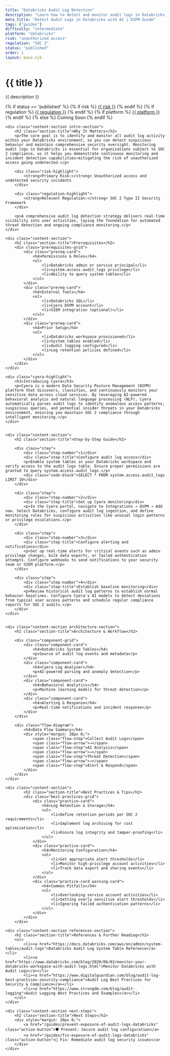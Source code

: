 ```yaml
---
title: "Databricks Audit Log Detection"
description: "Learn how to detect and monitor audit logs in Databricks environments. Follow step-by-step guidance for SOC 2 compliance."
meta_title: "Detect Audit Logs in Databricks with AI | DSPM Guide"
tags: ["guides"]
difficulty: "intermediate"
platform: "databricks"
risk: "unauthorized access"
regulation: "SOC 2"
status: "published"
order: 1
layout: base.njk
---
```


<div class="container">
    <div class="header">
        <h1>{{ title }}</h1>
        <p>{{ description }}</p>
        <div class="guide-tags-container">
			<div class="guide-tags-wrapper">
		    {% if status == 'published' %}
		        {% if risk %}
		        <a href="/risk/{{ risk | downcase | replace: ' ', '-' }}/" class="guide-tag risk">{{ risk }}</a>
		        {% endif %}
		        {% if regulation %}
		        <a href="/regulation/{{ regulation | downcase | replace: ' ', '-' }}/" class="guide-tag regulation">{{ regulation }}</a>
		        {% endif %}
		        {% if platform %}
		        <a href="/platforms/{{ platform | downcase | replace: ' ', '-' }}/" class="guide-tag platform">{{ platform }}</a>
		        {% endif %}
		    {% else %}
		        <span class="guide-tag coming-soon">Coming Soon</span>
		    {% endif %}
		</div>
		</div>
    </div>

    <div class="content-section intro-section">
        <h2 class="section-title">Why It Matters</h2>
        <p>The core goal is to identify and monitor all audit log activity within your Databricks environment, so you can detect suspicious behavior and maintain comprehensive security oversight. Monitoring audit logs in Databricks is essential for organizations subject to SOC 2 compliance, as it helps you demonstrate continuous monitoring and incident detection capabilities—mitigating the risk of unauthorized access going undetected.</p>
        
        <div class="risk-highlight">
            <strong>Primary Risk:</strong> Unauthorized access and undetected security incidents
        </div>
        
        <div class="regulation-highlight">
            <strong>Relevant Regulation:</strong> SOC 2 Type II Security Framework
        </div>
        
        <p>A comprehensive audit log detection strategy delivers real-time visibility into user activities, laying the foundation for automated threat detection and ongoing compliance monitoring.</p>
    </div>

    <div class="content-section">
        <h2 class="section-title">Prerequisites</h2>
        <div class="prerequisites-grid">
            <div class="prereq-card">
                <h4>Permissions & Roles</h4>
                <ul>
                    <li>Databricks admin or service principal</li>
                    <li>system.access.audit_logs privilege</li>
                    <li>Ability to query system tables</li>
                </ul>
            </div>
            <div class="prereq-card">
                <h4>External Tools</h4>
                <ul>
                    <li>Databricks SQL</li>
                    <li>Cyera DSPM account</li>
                    <li>SIEM integration (optional)</li>
                </ul>
            </div>
            <div class="prereq-card">
                <h4>Prior Setup</h4>
                <ul>
                    <li>Databricks workspace provisioned</li>
                    <li>System tables enabled</li>
                    <li>Audit logging configured</li>
                    <li>Log retention policies defined</li>
                </ul>
            </div>
        </div>
    </div>
	
    <div class="cyera-highlight">
        <h3>Introducing Cyera</h3>
        <p>Cyera is a modern Data Security Posture Management (DSPM) platform that discovers, classifies, and continuously monitors your sensitive data across cloud services. By leveraging AI-powered behavioral analysis and natural language processing (NLP), Cyera automatically parses audit logs to identify anomalous access patterns, suspicious queries, and potential insider threats in your Databricks environment, ensuring you maintain SOC 2 compliance through intelligent monitoring.</p>
    </div>
	

    <div class="content-section">
        <h2 class="section-title">Step-by-Step Guide</h2>
        
        <div class="step">
            <div class="step-number">1</div>
            <div class="step-title">Configure audit log access</div>
            <p>Enable system tables in your Databricks workspace and verify access to the audit logs table. Ensure proper permissions are granted to query system.access.audit_logs.</p>
            <div class="code-block">SELECT * FROM system.access.audit_logs LIMIT 10</div>
        </div>

        <div class="step">
            <div class="step-number">2</div>
            <div class="step-title">Set up Cyera monitoring</div>
            <p>In the Cyera portal, navigate to Integrations → DSPM → Add new. Select Databricks, configure audit log ingestion, and define monitoring rules for suspicious activities like unusual login patterns or privilege escalations.</p>
        </div>

        <div class="step">
            <div class="step-number">3</div>
            <div class="step-title">Configure alerting and notifications</div>
            <p>Set up real-time alerts for critical events such as admin privilege changes, bulk data exports, or failed authentication attempts. Configure webhooks to send notifications to your security team or SIEM platform.</p>
        </div>

        <div class="step">
            <div class="step-number">4</div>
            <div class="step-title">Establish baseline monitoring</div>
            <p>Review historical audit log patterns to establish normal behavior baselines. Configure Cyera's AI models to detect deviations from typical user access patterns and schedule regular compliance reports for SOC 2 audits.</p>
        </div>
    </div>


    <div class="content-section architecture-section">
        <h2 class="section-title">Architecture & Workflow</h2>
        
        <div class="component-grid">
            <div class="component-card">
                <h4>Databricks System Tables</h4>
                <p>Source of audit log events and metadata</p>
            </div>
            <div class="component-card">
                <h4>Cyera Log Analyzer</h4>
                <p>AI-powered parsing and anomaly detection</p>
            </div>
            <div class="component-card">
                <h4>Behavioral Analytics</h4>
                <p>Machine learning models for threat detection</p>
            </div>
            <div class="component-card">
                <h4>Alerting & Response</h4>
                <p>Real-time notifications and incident response</p>
            </div>
        </div>

        <div class="flow-diagram">
            <h4>Data Flow Summary</h4>
            <div style="margin: 20px 0;">
                <span class="flow-step">Collect Audit Logs</span>
                <span class="flow-arrow">→</span>
                <span class="flow-step">AI Analysis</span>
                <span class="flow-arrow">→</span>
                <span class="flow-step">Threat Detection</span>
                <span class="flow-arrow">→</span>
                <span class="flow-step">Alert & Respond</span>
            </div>
        </div>
    </div>

	<div class="content-section">
	        <h2 class="section-title">Best Practices & Tips</h2>
	        <div class="best-practices-grid">
	            <div class="practice-card">
	                <h4>Log Retention & Storage</h4>
	                <ul>
	                    <li>Define retention periods per SOC 2 requirements</li>
	                    <li>Implement log archiving for cost optimization</li>
	                    <li>Ensure log integrity and tamper-proofing</li>
	                </ul>
	            </div>
	            <div class="practice-card">
	                <h4>Monitoring Configuration</h4>
	                <ul>
	                    <li>Set appropriate alert thresholds</li>
	                    <li>Monitor high-privilege account activities</li>
	                    <li>Track data export and sharing events</li>
	                </ul>
	            </div>
	            <div class="practice-card warning-card">
	                <h4>Common Pitfalls</h4>
	                <ul>
	                    <li>Overlooking service account activities</li>
	                    <li>Setting overly sensitive alert thresholds</li>
	                    <li>Ignoring failed authentication patterns</li>
	                </ul>
	            </div>
	        </div>
	    </div>

    <div class="content-section references-section">
        <h2 class="section-title">References & Further Reading</h2>
        <ul>
            <li><a href="https://docs.databricks.com/aws/en/admin/system-tables/audit-logs">Databricks Audit Log System Table Reference</a></li>
            <li><a href="https://www.databricks.com/blog/2020/06/02/monitor-your-databricks-workspace-with-audit-logs.html">Monitor Databricks with Audit Logs</a></li>
            <li><a href="https://www.digitalguardian.com/blog/audit-log-best-practices-security-compliance">Audit Log Best Practices for Security & Compliance</a></li>
            <li><a href="https://www.strongdm.com/blog/audit-logging">Audit Logging Best Practices and Examples</a></li>
        </ul>
    </div>

    <div class="content-section next-steps">
        <h2 class="section-title">Next Steps</h2>
        <div style="margin: 20px 0;">
            <a href="/guides/prevent-exposure-of-audit-logs-databricks" class="action-button">🛡️ Prevent: Secure audit log configuration</a>
            <a href="/guides/fix-exposure-of-audit-logs-databricks" class="action-button">🔧 Fix: Remediate audit log security issues</a>
        </div>
    </div>
</div>